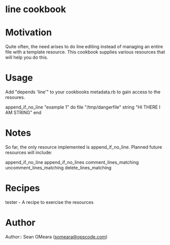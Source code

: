 # line cookbook

# Motivation
Quite often, the need arises to do line editing instead of managing an
entire file with a template resource. This cookbook supplies various 
resources that will help you do this.

# Usage
Add "depends 'line'" to your cookbooks metadata.rb to gain access to
the resoures.

append_if_no_line "example 1" do
  file "/tmp/dangerfile"
  string "HI THERE I AM STRING"
end

# Notes
So far, the only resource implemented is append_if_no_line.
Planned future resources will include:

append_if_no_line
append_if_no_lines
comment_lines_matching
uncomment_lines_matching
delete_lines_matching

# Recipes
tester -  A recipe to exercise the resources

# Author
Author:: Sean OMeara (<someara@opscode.com>)
